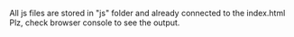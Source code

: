 All js files are stored in "js" folder and already connected to the index.html
Plz, check browser console to see the output.